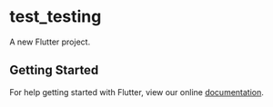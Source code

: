 # test_testing

A new Flutter project.

## Getting Started

For help getting started with Flutter, view our online
[documentation](https://flutter.io/).
